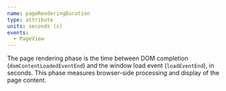 ```yaml
---
name: pageRenderingDuration
type: attribute
units: seconds (s)
events:
  - PageView
---
```


The page rendering phase is the time between DOM completion (`domContentLoadedEventEnd`) and the window load event (`loadEventEnd`), in seconds. This phase measures browser-side processing and display of the page content.